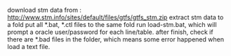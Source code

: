 
download stm data from : http://www.stm.info/sites/default/files/gtfs/gtfs_stm.zip
extract stm data to a fold
put all *.bat, *.ctl files to the same fold
run load-stm.bat, which will prompt a oracle user/password for each line/table.
after finish, check if there are *.bad files in the folder, which means some error happened when load a text file.

